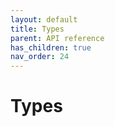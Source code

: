 ```yaml
---
layout: default
title: Types
parent: API reference
has_children: true
nav_order: 24
---
```

Types
========

<!-- START doctoc generated TOC please keep comment here to allow auto update -->
<!-- DON'T EDIT THIS SECTION, INSTEAD RE-RUN doctoc TO UPDATE -->
<!-- END doctoc generated TOC please keep comment here to allow auto update -->
